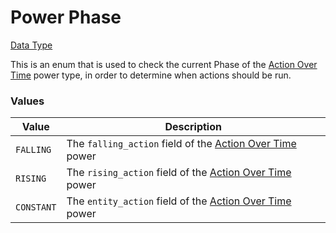 # Power Phase
[Data Type](../data_types.md)

This is an enum that is used to check the current Phase of the [Action Over Time](../power_types/action_over_time.md) power type, in order to determine when actions should be run.
### Values

| Value      | Description | 
|------------|-------------|
| `FALLING`  | The `falling_action` field of the [Action Over Time](../power_types/action_over_time.md) power | 
| `RISING`   | The `rising_action` field of the [Action Over Time](../power_types/action_over_time.md) power | 
| `CONSTANT` | The `entity_action` field of the [Action Over Time](../power_types/action_over_time.md) power | 
